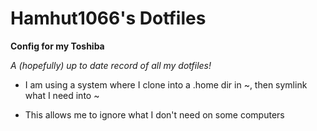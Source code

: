Hamhut1066's Dotfiles
=====================

__Config for my Toshiba__

_A (hopefully) up to date record of all my dotfiles!_

- I am using a system where I clone into a .home dir in ~, then symlink what I need into ~


- This allows me to ignore what I don't need on some computers
